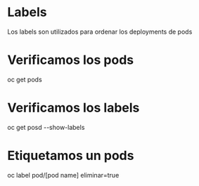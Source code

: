 # Labels
Los labels son utilizados para ordenar los deployments de pods

# Verificamos los pods
oc get pods 

# Verificamos los labels
oc get posd --show-labels

# Etiquetamos un pods
oc label pod/[pod name] eliminar=true 


